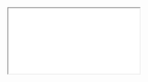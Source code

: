 <div class="embed-responsive embed-responsive-16by9">
  <iframe class="embed-responsive-item" src="//www.youtube.com/embed/jdOhnOGmL0w" allowfullscreen></iframe>
</div>
